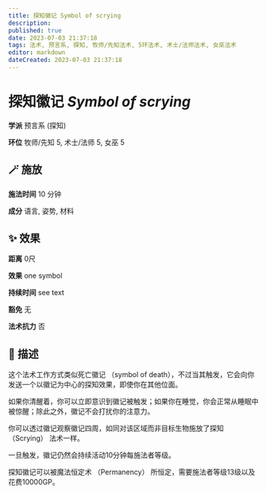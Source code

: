 ```yaml
---
title: 探知徽记 Symbol of scrying
description: 
published: true
date: 2023-07-03 21:37:18
tags: 法术, 预言系, 探知, 牧师/先知法术, 5环法术, 术士/法师法术, 女巫法术
editor: markdown
dateCreated: 2023-07-03 21:37:18
---
```


# **探知徽记** *Symbol of scrying*

**学派** 预言系 (探知) 

**环位** 牧师/先知 5, 术士/法师 5, 女巫 5

## 🪄 施放

**施法时间** 10 分钟

**成分** 语言, 姿势, 材料

## ✨ 效果  

**距离** 0尺 

**效果** one symbol 

**持续时间** see text 

**豁免** 无

**法术抗力** 否

## 📖 描述

这个法术工作方式类似死亡徽记 （symbol of death），不过当其触发，它会向你发送一个以徽记为中心的探知效果，即使你在其他位面。

如果你清醒着，你可以立即意识到徽记被触发；如果你在睡觉，你会正常从睡眠中被惊醒；除此之外，徽记不会打扰你的注意力。

你可以透过徽记观察徽记四周，如同对该区域而非目标生物施放了探知 （Scrying） 法术一样。

一旦触发，徽记仍然会持续活动10分钟每施法者等级。

探知徽记可以被魔法恒定术 （Permanency） 所恒定，需要施法者等级13级以及花费10000GP。
    